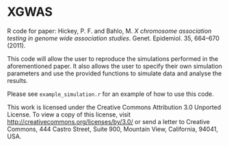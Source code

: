 XGWAS
=====

R code for paper: Hickey, P. F. and Bahlo, M. _X chromosome association testing in genome wide association studies_. Genet. Epidemiol. 35, 664–670 (2011).

This code will allow the user to reproduce the simulations performed in the aforementioned paper. It also allows the user to specify their own simulation parameters and use the provided functions to simulate data and analyse the results.

Please see `example_simulation.r` for an example of how to use this code.

This work is licensed under the Creative Commons Attribution 3.0 Unported License. To view a copy of this license, visit http://creativecommons.org/licenses/by/3.0/ or send a letter to Creative Commons, 444 Castro Street, Suite 900, Mountain View, California, 94041, USA.
